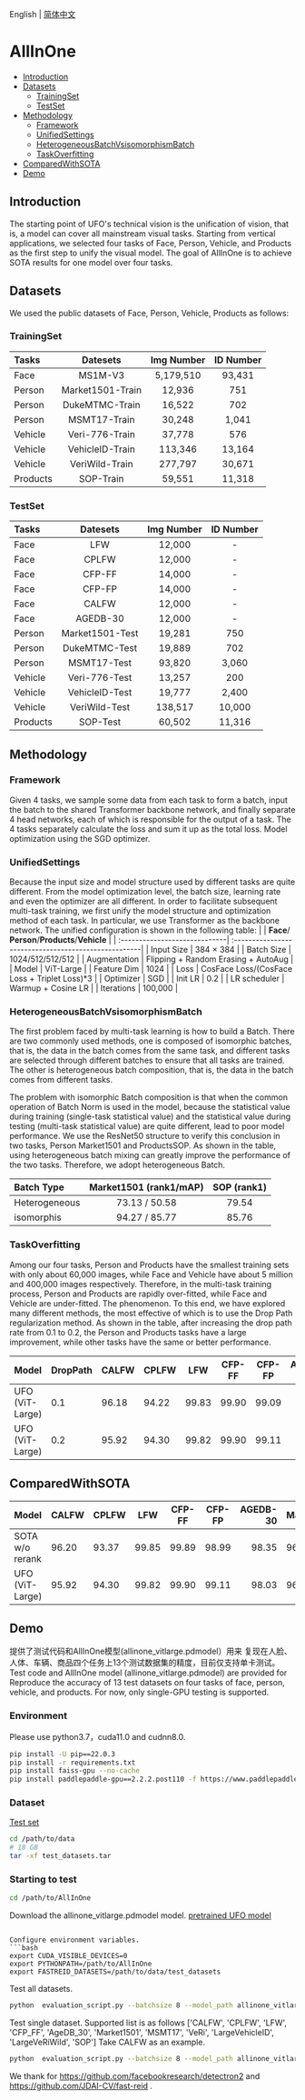 English | [简体中文](README_ch.md)

# AllInOne

- [Introduction](#Introduction)
- [Datasets](#Datasets)
  * [TrainingSet](#TrainingSet)
  * [TestSet](#TestSet)
- [Methodology](#Methodology)
  * [Framework](#Framework)
  * [UnifiedSettings](#UnifiedSettings)
  * [HeterogeneousBatchVsisomorphismBatch](#HeterogeneousBatchVsisomorphismBatch)
  * [TaskOverfitting](#TaskOverfitting)
- [ComparedWithSOTA](#ComparedWithSOTA)
- [Demo](#Demo)

## Introduction
The starting point of UFO's technical vision is the unification of vision, that is, a model can cover all mainstream visual tasks. Starting from vertical applications, we selected four tasks of Face, Person, Vehicle, and Products as the first step to unify the visual model. The goal of AllInOne is to achieve SOTA results for one model over four tasks.
## Datasets
We used the public datasets of Face, Person, Vehicle, Products as follows:
### TrainingSet

| **Tasks**                     | **Datesets**                   |       **Img Number**           |       **ID Number**            |
| :-----------------------------| :----------------------------: | :----------------------------: | :----------------------------: |
| Face                          |           MS1M-V3              |           5,179,510            |           93,431               |
| Person                        |           Market1501-Train     |           12,936               |           751                  |
| Person                        |           DukeMTMC-Train       |           16,522               |           702                  |
| Person                        |           MSMT17-Train         |           30,248               |           1,041                |
| Vehicle                       |           Veri-776-Train       |           37,778               |           576                  |
| Vehicle                       |           VehicleID-Train      |           113,346              |           13,164               |
| Vehicle                       |           VeriWild-Train       |           277,797              |           30,671               |
| Products                      |           SOP-Train            |           59,551               |           11,318               |


### TestSet

| **Tasks**                     | **Datesets**                   |       **Img Number**           |       **ID Number**            |
| :-----------------------------| :----------------------------: | :----------------------------: | :----------------------------: |
| Face                          |           LFW                  |           12,000               |           -                    |
| Face                          |           CPLFW                |           12,000               |           -                    |
| Face                          |           CFP-FF               |           14,000               |           -                    |
| Face                          |           CFP-FP               |           14,000               |           -                    |
| Face                          |           CALFW                |           12,000               |           -                    |
| Face                          |           AGEDB-30             |           12,000               |           -                    |
| Person                        |           Market1501-Test      |           19,281               |           750                  |
| Person                        |           DukeMTMC-Test        |           19,889               |           702                  |
| Person                        |           MSMT17-Test          |           93,820               |           3,060                |
| Vehicle                       |           Veri-776-Test        |           13,257               |           200                  |
| Vehicle                       |           VehicleID-Test       |           19,777               |           2,400                |
| Vehicle                       |           VeriWild-Test        |           138,517              |           10,000               |
| Products                      |           SOP-Test             |           60,502               |           11,316               |

## Methodology

### Framework
Given 4 tasks, we sample some data from each task to form a batch, input the batch to the shared Transformer backbone network, and finally separate 4 head networks, each of which is responsible for the output of a task. The 4 tasks separately calculate the loss and sum it up as the total loss. Model optimization using the SGD optimizer.

### UnifiedSettings

Because the input size and model structure used by different tasks are quite different. From the model optimization level, the batch size, learning rate and even the optimizer are all different. In order to facilitate subsequent multi-task training, we first unify the model structure and optimization method of each task. In particular, we use Transformer as the backbone network. The unified configuration is shown in the following table:
|                               |      **Face**/ **Person**/**Products**/**Vehicle**   |
| :-----------------------------| :----------------------------------------------------|
| Input Size                    |    384 × 384                                         |
| Batch Size                    |    1024/512/512/512                                  |
| Augmentation                  |    Flipping + Random Erasing + AutoAug               |
| Model                         |    ViT-Large                                         |
| Feature Dim                   |    1024                                              |
| Loss                          |    CosFace Loss/(CosFace Loss + Triplet Loss)*3      |
| Optimizer                     |    SGD                                               |
| Init LR                       |    0.2                                               |
| LR scheduler                  |    Warmup + Cosine LR                                |
| Iterations                    |    100,000                                           |

### HeterogeneousBatchVsisomorphismBatch 

The first problem faced by multi-task learning is how to build a Batch. There are two commonly used methods, one is composed of isomorphic batches, that is, the data in the batch comes from the same task, and different tasks are selected through different batches to ensure that all tasks are trained. The other is heterogeneous batch composition, that is, the data in the batch comes from different tasks.

The problem with isomorphic Batch composition is that when the common operation of Batch Norm is used in the model, because the statistical value during training (single-task statistical value) and the statistical value during testing (multi-task statistical value) are quite different, lead to poor model performance. We use the ResNet50 structure to verify this conclusion in two tasks, Person Market1501 and ProductsSOP. As shown in the table, using heterogeneous batch mixing can greatly improve the performance of the two tasks. Therefore, we adopt heterogeneous Batch.

|    Batch Type        |         Market1501 (rank1/mAP)    |        SOP (rank1)        |
| :--------------------| :--------------------------------:|:-------------------------:|
|  Heterogeneous       |           73.13 / 50.58           |          79.54            |
|  isomorphis          |           94.27 / 85.77           |          85.76            |

### TaskOverfitting

Among our four tasks, Person and Products have the smallest training sets with only about 60,000 images, while Face and Vehicle have about 5 million and 400,000 images respectively. Therefore, in the multi-task training process, Person and Products are rapidly over-fitted, while Face and Vehicle are under-fitted.
The phenomenon. To this end, we have explored many different methods, the most effective of which is to use the Drop Path regularization method. As shown in the table, after increasing the drop path rate from 0.1 to 0.2, the Person and Products tasks have a large improvement, while other tasks have the same or better performance.

|        Model     | DropPath |  CALFW | CPLFW  |  LFW  | CFP-FF | CFP-FP | AGEDB-30 | Market1501  | DukeMTMC    | MSMT17      |   Veri776   |  VehicleID  |  VeriWild   |  SOP  |
| :----------------|----------|--------| :------|-------|--------|--------|---------:|:------------|-------------|-------------|-------------|-------------|-------------|------:|
|  UFO (ViT-Large) | 0.1      |  96.18 | 94.22  | 99.83 |  99.90 |  99.09 |   98.17  | 96.17/91.67 | 92.01/84.63 | 86.21/68.94 | 97.62/88.66 | 85.35/90.09 | 93.31/77.98 | 87.11 |
|  UFO (ViT-Large) | 0.2      |  95.92 | 94.30  | 99.82 |  99.90 |  99.11 |   98.03  | 96.28/92.75 | 92.55/86.19 | 88.10/72.17 | 97.74/89.25 | 87.62/91.32 | 93.62/78.91 | 89.23 |

## ComparedWithSOTA

|        Model     |  CALFW | CPLFW  |  LFW  | CFP-FF | CFP-FP | AGEDB-30 | Market1501  | DukeMTMC    | MSMT17      |   Veri776   |  VehicleID  |  VeriWild   |  SOP  |
| :----------------|--------| :------|-------|--------|--------|---------:|:------------|-------------|-------------|-------------|-------------|-------------|------:|
|  SOTA w/o rerank |  96.20 | 93.37  | 99.85 |  99.89 |  98.99 |   98.35  | 96.3/91.5   | 92.1/83.7   | 86.2/69.4   | 97.0/87.1   | 80.3/86.4   | 92.5/77.3   | 85.9 |
|  UFO (ViT-Large) |  95.92 | 94.30  | 99.82 |  99.90 |  99.11 |   98.03  | 96.28/92.75 | 92.55/86.19 | 88.10/72.17 | 97.74/89.25 | 87.62/91.32 | 93.62/78.91 | 89.23 |


## Demo
提供了测试代码和AllInOne模型(allinone_vitlarge.pdmodel）用来
复现在人脸、人体、车辆、商品四个任务上13个测试数据集的精度，目前仅支持单卡测试。
Test code and AllInOne model (allinone_vitlarge.pdmodel) are provided for
Reproduce the accuracy of 13 test datasets on four tasks of face, person, vehicle, and products. For now, only single-GPU testing is supported.

### Environment
Please use python3.7，cuda11.0 and cudnn8.0.
```bash
pip install -U pip==22.0.3
pip install -r requirements.txt
pip install faiss-gpu --no-cache
pip install paddlepaddle-gpu==2.2.2.post110 -f https://www.paddlepaddle.org.cn/whl/linux/mkl/avx/stable.html
```

### Dataset

[Test set](https://aistudio.baidu.com/aistudio/datasetdetail/128138)
```bash
cd /path/to/data
# 18 GB
tar -xf test_datasets.tar
```
### Starting to test
```bash
cd /path/to/AllInOne
```

Download the allinone_vitlarge.pdmodel model.
[pretrained UFO model](https://aistudio.baidu.com/aistudio/datasetdetail/128025)
```

Configure environment variables.
```bash
export CUDA_VISIBLE_DEVICES=0
export PYTHONPATH=/path/to/AllInOne
export FASTREID_DATASETS=/path/to/data/test_datasets
```
Test all datasets.
```bash
python  evaluation_script.py --batchsize 8 --model_path allinone_vitlarge.pdmodel
```
Test single dataset. Supported list is as follows ['CALFW', 'CPLFW', 'LFW', 'CFP_FF', 'AgeDB_30', 'Market1501', 
 'MSMT17', 'VeRi', 'LargeVehicleID', 'LargeVeRiWild', 'SOP']
Take CALFW as an example.
```bash
python  evaluation_script.py --batchsize 8 --model_path allinone_vitlarge.pdmodel --test_datasets CALFW
```

We thank for https://github.com/facebookresearch/detectron2 and https://github.com/JDAI-CV/fast-reid . 
